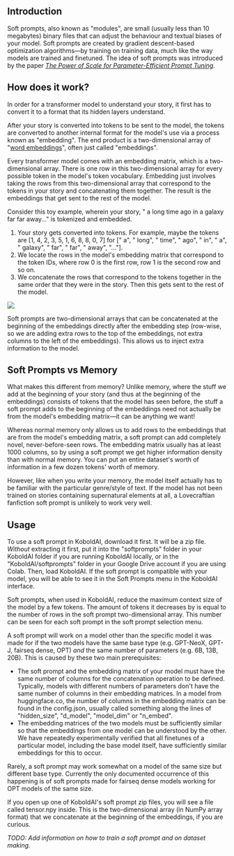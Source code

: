 ## Introduction
Soft prompts, also known as "modules", are small (usually less than 10 megabytes) binary files that can adjust the behaviour and textual biases of your model. Soft prompts are created by  gradient descent-based optimization algorithms&mdash;by training on training data, much like the way models are trained and finetuned. The idea of soft prompts was introduced by the paper *[The Power of Scale for Parameter-Efficient Prompt Tuning](https://arxiv.org/pdf/2104.08691v2.pdf)*.

## How does it work?
In order for a transformer model to understand your story, it first has to convert it to a format that its hidden layers understand.

After your story is converted into tokens to be sent to the model, the tokens are converted to another internal format for the model's use via a process known as "embedding". The end product is a two-dimensional array of "[word embeddings](https://en.wikipedia.org/wiki/Word_embedding)", often just called "embeddings".

Every transformer model comes with an embedding matrix, which is a two-dimensional array. There is one row in this two-dimensional array for every possible token in the model's token vocabulary. Embedding just involves taking the rows from this two-dimensional array that correspond to the tokens in your story and concatenating them together. The result is the embeddings that get sent to the rest of the model.

Consider this toy example, wherein your story, " a long time ago in a galaxy far far away..." is tokenized and embedded.

1. Your story gets converted into tokens. For example, maybe the tokens are [1, 4, 2, 3, 5, 1, 6, 8, 8, 0, 7] for [" a", " long", " time", " ago", " in", " a", " galaxy", " far", " far", " away", "..."].
2. We locate the rows in the model's embedding matrix that correspond to the token IDs, where row 0 is the first row, row 1 is the second row and so on.
3. We concatenate the rows that correspond to the tokens together in the same order that they were in the story. Then this gets sent to the rest of the model.

![](https://user-images.githubusercontent.com/89268918/178172074-9a16e323-6455-46ab-a763-73ead4d0b717.png)

Soft prompts are two-dimensional arrays that can be concatenated at the beginning of the embeddings directly after the embedding step (row-wise, so we are adding extra rows to the top of the embeddings, not extra columns to the left of the embeddings). This allows us to inject extra information to the model.

## Soft Prompts vs Memory
What makes this different from memory? Unlike memory, where the stuff we add at the beginning of your story (and thus at the beginning of the embeddings) consists of tokens that the model has seen before, the stuff a soft prompt adds to the beginning of the embeddings need not actually be from the model's embedding matrix&mdash;it can be anything we want!

Whereas normal memory only allows us to add rows to the embeddings that are from the model's embedding matrix, a soft prompt can add completely novel, never-before-seen rows. The embedding matrix usually has at least 1000 columns, so by using a soft prompt we get higher information density than with normal memory. You can put an entire dataset's worth of information in a few dozen tokens' worth of memory.

However, like when you write your memory, the model itself actually has to be familiar with the particular genre/style of text. If the model has not been trained on stories containing supernatural elements at all, a Lovecraftian fanfiction soft prompt is unlikely to work very well.
## Usage
To use a soft prompt in KoboldAI, download it first. It will be a zip file. *Without* extracting it first, put it into the "softprompts" folder in your KoboldAI folder if you are running KoboldAI locally, or in the "KoboldAI/softprompts" folder in your Google Drive account if you are using Colab. Then, load KoboldAI. If the soft prompt is compatible with your model, you will be able to see it in the Soft Prompts menu in the KoboldAI interface.

Soft prompts, when used in KoboldAI, reduce the maximum context size of the model by a few tokens. The amount of tokens it decreases by is equal to the number of rows in the soft prompt two-dimensional array. This number can be seen for each soft prompt in the soft prompt selection menu.

A soft prompt will work on a model other than the specific model it was made for if the two models have the same base type (e.g. GPT-NeoX, GPT-J, fairseq dense, OPT) *and* the same number of parameters (e.g. 6B, 13B, 20B). This is caused by these two main prerequisites:

* The soft prompt and the embedding matrix of your model must have the same number of columns for the concatenation operation to be defined. Typically, models with different numbers of parameters don't have the same number of columns in their embedding matrices. In a model from huggingface.co, the number of columns in the embedding matrix can be found in the config.json, usually called something along the lines of "hidden_size", "d_model", "model_dim" or "n_embed".
* The embedding matrices of the two models must be sufficiently similar so that the embeddings from one model can be understood by the other. We have repeatedly experimentally verified that all finetunes of a particular model, including the base model itself, have sufficiently similar embeddings for this to occur.

Rarely, a soft prompt may work somewhat on a model of the same size but different base type. Currently the only documented occurrence of this happening is of soft prompts made for fairseq dense models working for OPT models of the same size.

If you open up one of KoboldAI's soft prompt zip files, you will see a file called tensor.npy inside. This is the two-dimensional array (in NumPy array format) that we concatenate at the beginning of the embeddings, if you are curious.

*TODO: Add information on how to train a soft prompt and on dataset making.*
